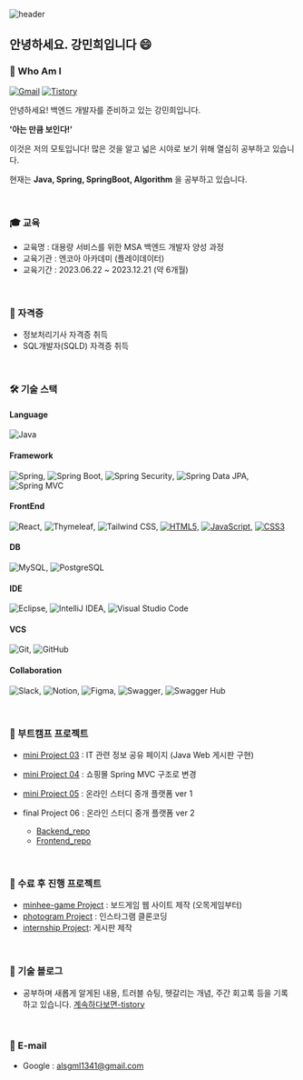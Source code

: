 ![header](https://capsule-render.vercel.app/api?type=waving&height=210&color=gradient&text=Minhee's%20Github%20💾&fontSize=30&desc=💻%20Backend%20Developer&fontAlignY=25&descAlignY=40&textBg=false&reversal=false&animation=fadeIn&rotate=0&strokeWidth=0&descSize=-10)

## 안녕하세요. 강민희입니다 😄
### 🤔 Who Am I 

[![Gmail](https://img.shields.io/badge/Gmail-0677d1?style=flat-square&logo=Gmail&logoColor=black)](mailto:alsgml1341@gmail.com)
[![Tistory](https://img.shields.io/badge/Tistory-FF5722?style=flat-square&logo=tistory&logoColor=#000000)](https://nuvgw2810.tistory.com/)

안녕하세요! 백엔드 개발자를 준비하고 있는 강민희입니다.

**'아는 만큼 보인다!'**

이것은 저의 모토입니다! 많은 것을 알고 넓은 시야로 보기 위해 열심히 공부하고 있습니다.

현재는 **Java, Spring, SpringBoot, Algorithm** 을 공부하고 있습니다. 

<br> 

### 🎓 교육 
- 교육명 : 대용량 서비스를 위한 MSA 백엔드 개발자 양성 과정
- 교육기관 : 엔코아 아카데미 (플레이데이터)  
- 교육기간 : 2023.06.22 ~ 2023.12.21 (약 6개월)

<br> 

### 🪪 자격증 
- 정보처리기사 자격증 취득
- SQL개발자(SQLD) 자격증 취득 

<br> 

### 🛠️ 기술 스택
#### Language
![Java](https://img.shields.io/badge/Java-007396?style=flat-square&logo=java&logoColor=white)

#### Framework
![Spring](https://img.shields.io/badge/Spring-6DB33F?style=flat-square&logo=spring&logoColor=white), 
![Spring Boot](https://img.shields.io/badge/Spring%20Boot-6DB33F?style=flat-square&logo=spring-boot&logoColor=white), 
![Spring Security](https://img.shields.io/badge/Spring%20Security-6DB33F?style=flat-square&logo=spring-security&logoColor=white),
![Spring Data JPA](https://img.shields.io/badge/Spring%20Data%20JPA-6DB33F?style=flat-square&logo=spring-data&logoColor=white), 
![Spring MVC](https://img.shields.io/badge/Spring%20MVC-6DB33F?style=flat-square&logo=spring&logoColor=white)

#### FrontEnd 
![React](https://img.shields.io/badge/React-61DAFB?style=flat-square&logo=react&logoColor=white),
![Thymeleaf](https://img.shields.io/badge/Thymeleaf-005F0F?style=flat-square&logo=thymeleaf&logoColor=white),
![Tailwind CSS](https://img.shields.io/badge/-Tailwind_CSS-38B2AC?style=flat-square&logo=Tailwind-CSS&logoColor=white),
[![HTML5](https://img.shields.io/badge/HTML5-E34F26?style=flat-square&logo=HTML5&logoColor=white)](https://developer.mozilla.org/en-US/docs/Web/Guide/HTML/HTML5),
[![JavaScript](https://img.shields.io/badge/JavaScript-F7DF1E?style=flat-square&logo=JavaScript&logoColor=black)](https://developer.mozilla.org/en-US/docs/Web/JavaScript),
[![CSS3](https://img.shields.io/badge/CSS3-1572B6?style=flat-square&logo=CSS3&logoColor=white)](https://developer.mozilla.org/en-US/docs/Web/CSS)


#### DB 
![MySQL](https://img.shields.io/badge/MySQL-4479A1?style=flat-square&logo=mysql&logoColor=white),
![PostgreSQL](https://img.shields.io/badge/PostgreSQL-336791?style=flat-square&logo=postgresql&logoColor=white)

#### IDE
![Eclipse](https://img.shields.io/badge/Eclipse-2C2255?style=flat-square&logo=eclipse&logoColor=white), 
![IntelliJ IDEA](https://img.shields.io/badge/IntelliJ%20IDEA-000000?style=flat-square&logo=intellij-idea&logoColor=white),
![Visual Studio Code](https://img.shields.io/badge/Visual%20Studio%20Code-007ACC?style=flat-square&logo=visual-studio-code&logoColor=white)

#### VCS
![Git](https://img.shields.io/badge/Git-F05032?style=flat-square&logo=git&logoColor=white),
![GitHub](https://img.shields.io/badge/GitHub-181717?style=flat-square&logo=github&logoColor=white)

#### Collaboration 
![Slack](https://img.shields.io/badge/Slack-4A154B?style=flat-square&logo=slack&logoColor=white),
![Notion](https://img.shields.io/badge/Notion-000000?style=flat-square&logo=notion&logoColor=white),
![Figma](https://img.shields.io/badge/Figma-F24E1E?style=flat-square&logo=figma&logoColor=white),
![Swagger](https://img.shields.io/badge/Swagger-85EA2D?style=flat-square&logo=swagger&logoColor=black),
![Swagger Hub](https://img.shields.io/badge/Swagger%20Hub-85EA2D?style=flat-square&logo=swagger&logoColor=black)
  
<br> 

### 🌱 부트캠프 프로젝트 
- [mini Project 03](https://github.com/minhee810/Bootcamp_project03_ITLink) : IT 관련 정보 공유 페이지 (Java Web 게시판 구현) 

- [mini Project 04](https://github.com/minhee810/Bootcamp_project04_shopping) : 쇼핑몰 Spring MVC 구조로 변경

- [mini Project 05](https://github.com/minhee810/Bootcamp_project05_LetsCoding-BE) : 온라인 스터디 중개 플랫폼 ver 1
  
- final Project 06  : 온라인 스터디 중개 플랫폼 ver 2
  - [Backend_repo](https://github.com/minhee810/ReCode-BE.git) <br>
  - [Frontend_repo](https://github.com/minhee810/ReCode-FE.git)
<br> 

### 🌿 수료 후 진행 프로젝트 
- [minhee-game Project](https://github.com/2-junhee/minhee-game-server.git) : 보드게임 웹 사이트 제작 (오목게임부터)
- [photogram Project](https://github.com/minhee810/Photogram) : 인스타그램 클론코딩 
- [internship Project](https://github.com/minhee810/internship1): 게시판 제작 
<br> 

### 🔗 기술 블로그 
- 공부하며 새롭게 알게된 내용, 트러블 슈팅, 헷갈리는 개념, 주간 회고록 등을 기록하고 있습니다. 
[계속하다보면-tistory](https://nuvgw2810.tistory.com/)

<br> 

### 📧 E-mail 
- Google : alsgml1341@gmail.com





